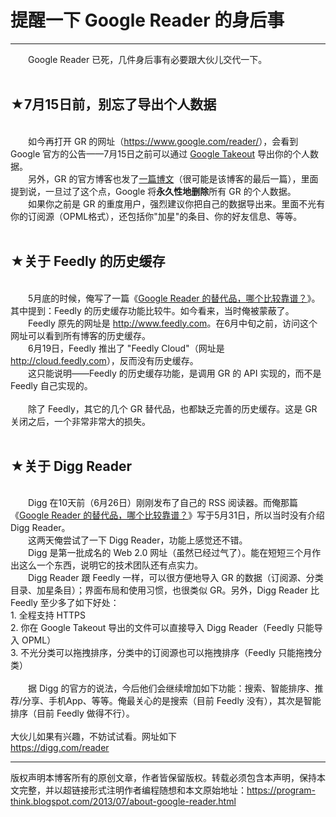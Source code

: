# 提醒一下 Google Reader 的身后事 

-----

<div class="post-body entry-content">
　　Google Reader 已死，几件身后事有必要跟大伙儿交代一下。<a name="more"></a><br/>
<br/>
<h2>★7月15日前，别忘了导出个人数据</h2><br/>
　　如今再打开 GR 的网址（<a href="https://www.google.com/reader/" rel="nofollow" target="_blank">https://www.google.com/reader/</a>），会看到 Google 官方的公告——7月15日之前可以通过  <a href="https://www.google.com/takeout/#custom:reader" rel="nofollow" target="_blank">Google Takeout</a> 导出你的个人数据。<br/>
　　另外，GR 的官方博客也发了<a href="http://googlereader.blogspot.com/2013/07/a-final-farewell.html" rel="nofollow" target="_blank">一篇博文</a>（很可能是该博客的最后一篇），里面提到说，一旦过了这个点，Google 将<b>永久性地删除</b>所有 GR 的个人数据。<br/>
　　如果你之前是 GR 的重度用户，强烈建议你把自己的数据导出来。里面不光有你的订阅源（OPML格式），还包括你"加星"的条目、你的好友信息、等等。<br/>
<br/>
<h2>★关于 Feedly 的历史缓存</h2><br/>
　　5月底的时候，俺写了一篇《<a href="http://program-think.blogspot.com/2013/05/google-reader-replacement.html">Google Reader 的替代品，哪个比较靠谱？</a>》。其中提到：Feedly 的历史缓存功能比较牛。如今看来，当时俺被蒙蔽了。<br/>
　　Feedly 原先的网址是 <a href="http://www.feedly.com" rel="nofollow" target="_blank">http://www.feedly.com</a>。在6月中旬之前，访问这个网址可以看到所有博客的历史缓存。<br/>
　　6月19日，Feedly 推出了 "Feedly Cloud"（网址是 <a href="http://cloud.feedly.com" rel="nofollow" target="_blank">http://cloud.feedly.com</a>），反而没有历史缓存。<br/>
　　这只能说明——Feedly 的历史缓存功能，是调用 GR 的 API 实现的，而不是 Feedly 自己实现的。<br/>
<br/>
　　除了 Feedly，其它的几个 GR 替代品，也都缺乏完善的历史缓存。这是 GR 关闭之后，一个非常非常大的损失。<br/>
<br/>
<h2>★关于 Digg Reader</h2><br/>
　　Digg 在10天前（6月26日）刚刚发布了自己的 RSS 阅读器。而俺那篇《<a href="http://program-think.blogspot.com/2013/05/google-reader-replacement.html">Google Reader 的替代品，哪个比较靠谱？</a>》写于5月31日，所以当时没有介绍 Digg Reader。<br/>
　　这两天俺尝试了一下 Digg Reader，功能上感觉还不错。<br/>
　　Digg 是第一批成名的 Web 2.0 网址（虽然已经过气了）。能在短短三个月作出这么一个东西，说明它的技术团队还有点实力。<br/>
　　Digg Reader 跟 Feedly 一样，可以很方便地导入 GR 的数据（订阅源、分类目录、加星条目）；界面布局和使用习惯，也很类似 GR。另外，Digg Reader 比 Feedly 至少多了如下好处：<br/>
1. 全程支持 HTTPS<br/>
2. 你在 Google Takeout 导出的文件可以直接导入 Digg Reader（Feedly 只能导入 OPML）<br/>
3. 不光分类可以拖拽排序，分类中的订阅源也可以拖拽排序（Feedly 只能拖拽分类）<br/>
<br/>
　　据 Digg 的官方的说法，今后他们会继续增加如下功能：搜索、智能排序、推荐/分享、手机App、等等。俺最关心的是搜索（目前 Feedly 没有），其次是智能排序（目前 Feedly 做得不行）。<br/>
<br/>
大伙儿如果有兴趣，不妨试试看。网址如下<br/>
<a href="https://digg.com/reader" rel="nofollow" target="_blank">https://digg.com/reader</a>
</div>


------------------------------------------------

版权声明本博客所有的原创文章，作者皆保留版权。转载必须包含本声明，保持本文完整，并以超链接形式注明作者编程随想和本文原始地址：https://program-think.blogspot.com/2013/07/about-google-reader.html
